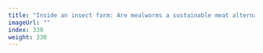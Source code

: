 ```yaml
---
title: "Inside an insect farm: Are mealworms a sustainable meat alternative?"
imageUrl: ""
index: 330
weight: 330
---
```


